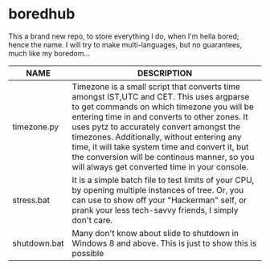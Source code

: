# boredhub
This a brand new repo, to store everything I do, when I'm hella bored; hence the name. I will try to make multi-languages, but no guarantees, much like my boredom...

|NAME|DESCRIPTION|
|---|---|
|timezone.py|Timezone is a small script that converts time amongst IST,UTC and CET. This uses argparse to get commands on which             timezone you will be entering time in and converts to other zones. It uses pytz to accurately convert amongst the timezones. Additionally, without entering any time, it will take system time and convert it, but the conversion will be continous manner, so you will always get converted time in your console.|
|stress.bat|It is a simple batch file to test limits of your CPU, by opening multiple instances of tree. Or, you can use to show off your "Hackerman" self, or prank your less tech-savvy friends, I simply don't care.|
|shutdown.bat|Many don't know about slide to shutdown in Windows 8 and above. This is just to show this is possible|

